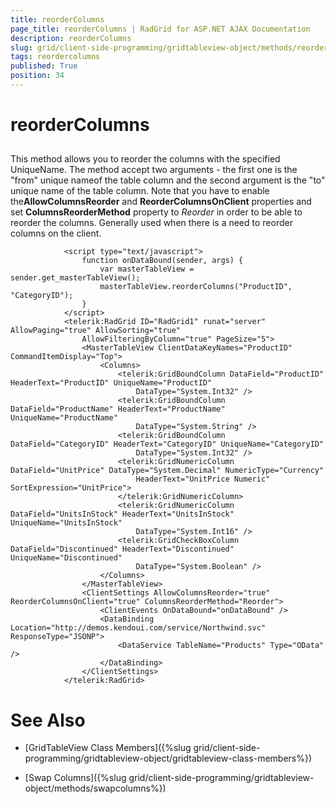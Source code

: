 ```yaml
---
title: reorderColumns
page_title: reorderColumns | RadGrid for ASP.NET AJAX Documentation
description: reorderColumns
slug: grid/client-side-programming/gridtableview-object/methods/reordercolumns
tags: reordercolumns
published: True
position: 34
---
```


# reorderColumns



## 

This method allows you to reorder the columns with the specified UniqueName. The method accept two arguments - the first one is the "from" unique nameof the table column and the second argument is the "to" unique name of the table column. Note that you have to enable the**AllowColumnsReorder** and **ReorderColumnsOnClient** properties and set **ColumnsReorderMethod** property to *Reorder* in order to be able to reorder the columns. Generally used when there is a need to reorder columns on the client.

````ASPNET
	        <script type="text/javascript">
	            function onDataBound(sender, args) {
	                var masterTableView = sender.get_masterTableView();
	                masterTableView.reorderColumns("ProductID", "CategoryID");
	            }
	        </script>
	        <telerik:RadGrid ID="RadGrid1" runat="server" AllowPaging="true" AllowSorting="true"
	            AllowFilteringByColumn="true" PageSize="5">
	            <MasterTableView ClientDataKeyNames="ProductID" CommandItemDisplay="Top">
	                <Columns>
	                    <telerik:GridBoundColumn DataField="ProductID" HeaderText="ProductID" UniqueName="ProductID"
	                        DataType="System.Int32" />
	                    <telerik:GridBoundColumn DataField="ProductName" HeaderText="ProductName" UniqueName="ProductName"
	                        DataType="System.String" />
	                    <telerik:GridBoundColumn DataField="CategoryID" HeaderText="CategoryID" UniqueName="CategoryID"
	                        DataType="System.Int32" />
	                    <telerik:GridNumericColumn DataField="UnitPrice" DataType="System.Decimal" NumericType="Currency"
	                        HeaderText="UnitPrice Numeric" SortExpression="UnitPrice">
	                    </telerik:GridNumericColumn>
	                    <telerik:GridNumericColumn DataField="UnitsInStock" HeaderText="UnitsInStock" UniqueName="UnitsInStock"
	                        DataType="System.Int16" />
	                    <telerik:GridCheckBoxColumn DataField="Discontinued" HeaderText="Discontinued" UniqueName="Discontinued"
	                        DataType="System.Boolean" />
	                </Columns>
	            </MasterTableView>
	            <ClientSettings AllowColumnsReorder="true" ReorderColumnsOnClient="true" ColumnsReorderMethod="Reorder">
	                <ClientEvents OnDataBound="onDataBound" />
	                <DataBinding Location="http://demos.kendoui.com/service/Northwind.svc" ResponseType="JSONP">
	                    <DataService TableName="Products" Type="OData" />
	                </DataBinding>
	            </ClientSettings>
	        </telerik:RadGrid>
````



# See Also

 * [GridTableView Class Members]({%slug grid/client-side-programming/gridtableview-object/gridtableview-class-members%})

 * [Swap Columns]({%slug grid/client-side-programming/gridtableview-object/methods/swapcolumns%})

